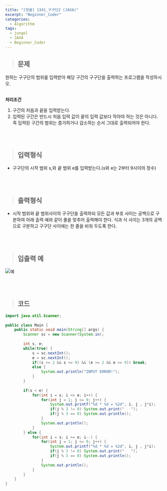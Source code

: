 ```yaml
---
title: "[정올] 1341_구구단2 (JAVA)"
excerpt: "Beginner_Coder"
categories: 
  - Algorithm
tags: 
  - jungol
  - JAVA
  - Beginner_Coder
---
```


> ## 문제

원하는 구구단의 범위를 입력받아 해당 구간의 구구단을 출력하는 프로그램을 작성하시오.
<br><br>

**처리조건** <br>

1. 구간의 처음과 끝을 입력받는다. <br>
2. 입력된 구간은 반드시 처음 입력 값이 끝의 입력 값보다 작아야 하는 것은 아니다.<br>즉 입력된 구간의 범위는 증가하거나 감소하는 순서 그대로 출력되어야 한다.​ 

<br><br>

> ## 입력형식

- 구구단의 시작 범위 s,와 끝 범위 e를 입력받는다.(s와 e는 2부터 9사이의 정수) 


<br><br>

> ## 출력형식

- 시작 범위와 끝 범위사이의 구구단을 출력하되 모든 값과 부호 사이는 공백으로 구분하여 아래 출력 예와 같이 줄을 맞추어 출력해야 한다. 식과 식 사이는 3개의 공백으로 구분하고 구구단 사이에는 한 줄을 비워 두도록 한다.

<br><br>


> ## 입출력 예

![예](https://user-images.githubusercontent.com/70805241/123581709-68db9300-d817-11eb-941b-7e137ff3328c.png)

<br><br>


> ## 코드

```java
import java.util.Scanner;
 
public class Main {
    public static void main(String[] args) {
        Scanner sc = new Scanner(System.in);
         
        int s, e;
        while(true) {
            s = sc.nextInt();
            e = sc.nextInt();
            if((s >= 2 && s <= 9) && (e >= 2 && e <= 9)) break;
            else {
                System.out.println("INPUT ERROR!");
            }
        }
         
        if(s < e) {
            for(int i = s; i <= e; i++) {
                for(int j = 1; j <= 9; j++) {
                    System.out.printf("%d * %d = %2d", i, j , j*i);
                    if(j % 3 != 0) System.out.print("   ");
                    if(j % 3 == 0) System.out.println();
                }
                System.out.println();
            }
        } else {
            for(int i = s; i >= e; i--) {
                for(int j = 1; j <= 9; j++) {
                    System.out.printf("%d * %d = %2d", i, j , j*i);
                    if(j % 3 != 0) System.out.print("   ");
                    if(j % 3 == 0) System.out.println();
                }
                System.out.println();
            }
        }
    }
}
```

